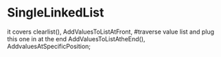 # SingleLinkedList
it covers clearlist(), AddValuesToListAtFront, 
#traverse value list and plug this one in at the end
AddValuesToListAtheEnd(), AddvaluesAtSpecificPosition;
	
